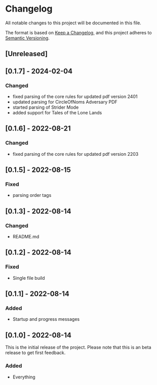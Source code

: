 # Changelog
All notable changes to this project will be documented in this file.

The format is based on [Keep a Changelog](https://keepachangelog.com/en/1.0.0/),
and this project adheres to [Semantic Versioning](https://semver.org/spec/v2.0.0.html).

## [Unreleased]

## [0.1.7] - 2024-02-04
### Changed
- fixed parsing of the core rules for updated pdf version 2401
- updated parsing for CircleOfNoms Adversary PDF
- started parsing of Strider Mode
- added support for Tales of the Lone Lands
## [0.1.6] - 2022-08-21
### Changed
- fixed parsing of the core rules for updated pdf version 2203
## [0.1.5] - 2022-08-15
### Fixed
- parsing order tags
## [0.1.3] - 2022-08-14
### Changed
- README.md
## [0.1.2] - 2022-08-14
### Fixed
- Single file build
## [0.1.1] - 2022-08-14
### Added
- Startup and progress messages
## [0.1.0] - 2022-08-14
This is the initial release of the project. Please note that this is an beta release to get first feedback. 
### Added
- Everything